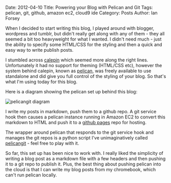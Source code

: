 Date: 2012-04-10
Title: Powering your Blog with Pelican and Git
Tags: pelican, git, github, amazon ec2, cloud9 ide 
Category: Posts
Author: Ian Forsey

When I decided to start writing this blog, I played around with blogger, wordpress and tumblr, but didn't really get along with any of them - they all seemed a bit too heavyweight for what I wanted. I didn't need much - just the ability to specify some HTML/CSS for the styling and then a quick and easy way to write publish posts.

I stumbled across [calepin](http://calepin.co/) which seemed more along the right lines. Unfortunately it had no support for theming (HTML/CSS etc), however the system behind calepin, known as [pelican](http://pelican.notmyidea.org/), was freely available to use standalone and did give you full control of the styling of your blog. So that's what I'm using today for this blog.

Here is a diagram showing the pelican set up behind this blog:

![pelicangit diagram](http://lh4.googleusercontent.com/-KPeKZ92FhaE/T4IeoedMY_I/AAAAAAAACXE/fSpxiJ_iCwE/s876/PelicanGit.png)

I write my posts in markdown, push them to a github repo. A git service hook then causes a pelican instance running in Amazon EC2 to convert this markdown to HTML and push it to a [github pages](http://pages.github.com/) repo for hosting. 

The wrapper around pelican that responds to the git service hook and manages the git repos is a python script I've unimaginatively called [pelicangit](https://github.com/theon/pelican-git) - feel free to play with it. 

So far, this set up has been nice to work with. I really liked the simplicity of writing a blog post as a markdown file with a few headers and then pushing it to a git repo to publish it. Plus, the best thing about pushing pelican into the cloud is that I can write my blog posts from my chromebook, which can't run pelican locally.